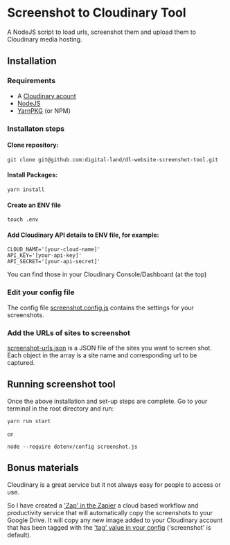 # Screenshot to Cloudinary Tool
A NodeJS script to load urls, screenshot them and upload them to Cloudinary media hosting.

## Installation

### Requirements

- A [Cloudinary acount](https://cloudinary.com/)
- [NodeJS](https://nodejs.org/)
- [YarnPKG](https://yarnpkg.com/) (or NPM)

### Installaton steps

#### Clone repository: 

```
git clone git@github.com:digital-land/dl-website-screenshot-tool.git
```

#### Install Packages: 

```
yarn install
```

#### Create an ENV file

```
touch .env
```
#### Add Cloudinary API details to ENV file, for example:

```
CLOUD_NAME='[your-cloud-name]'
API_KEY='[your-api-key]'
API_SECRET='[your-api-secret]'
```

You can find those in your Cloudinary Console/Dashboard (at the top)

### Edit your config file

The config file [screenshot.config.js](screenshot.config.js) contains the settings for your screenshots.

### Add the URLs of sites to screenshot

[screenshot-urls.json](screenshot-urls.json) is a JSON file of the sites you want to screen shot. Each object in the array is a site name and corresponding url to be captured.

## Running screenshot tool

Once the above installation and set-up steps are complete. Go to your terminal in the root directory and run:

```
yarn run start
```

or

```
node --require dotenv/config screenshot.js
```

## Bonus materials

Cloudinary is a great service but it not always easy for people to access or use. 

So I have created a ['Zap' in the Zapier](https://zapier.com/shared/da2592b8b4214de353282f450e6701ba03e54cd2) a cloud based workflow and productivity service that will automatically copy the screenshots to your Google Drive. It will copy any new image added to your Cloudinary account that has been tagged with the ['tag' value in your config](https://github.com/digital-land/dl-website-screenshot-tool/blob/e1a69cd3ee30cd063748919e24d4633800fb438b/screenshot.config.js#L12) ('screenshot' is default).

